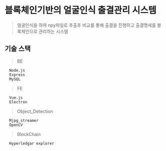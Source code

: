 # 블록체인기반의 얼굴인식 출결관리 시스템

> 얼굴인식을 하여 npy파일로 추출후 비교를 통해 출결을 진행하고 출결명세를 블록체인으로 관리하는 시스템

## 기술 스택
> BE
```
  Node.js
  Express
  MySQL
```
> FE
```
  Vue.js
  Electron
```
> Object_Detection
```
  Mjpg_streamer
  OpenCV
```
> BlockChain
```
  Hyperledgar explorer
```
